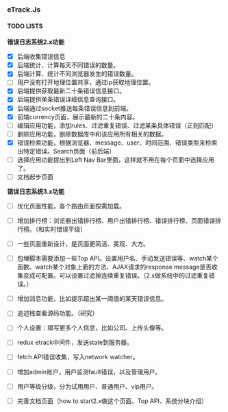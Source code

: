 ### eTrack.Js

#### TODO LISTS

**错误日志系统2.x功能**

- [x] 后端收集错误信息
- [x] 后端统计、计算每天不同错误的数量。
- [x] 后端计算、统计不同浏览器发生的错误数量。
- [ ] 用户没有打开地理位置共享，通过ip获取地理位置。
- [x] 后端提供获取最新二十条错误信息接口。
- [x] 后端提供单条错误详细信息查询接口。
- [x] 后端通过socket推送每条错误信息到前端。
- [x] 前端currency页面，展示最新的二十条内容。
- [ ] 编辑应用功能，添加rules、过滤重复错误、过滤某条具体错误（正则匹配）
- [ ] 删除应用功能，删除数据库中和该应用所有相关的数据。
- [x] 错误检索功能，根据浏览器、message、user、时间范围、错误类型来检索出特定错误。Search页面（前后端）
- [ ] 选择应用功能提出到Left Nav Bar里面，这样就不用在每个页面中选择应用了。
- [ ] 文档起步页面

**错误日志系统3.x功能**

- [ ] 优化页面性能，各个路由页面按需加载。
- [ ] 增加排行榜：浏览器出错排行榜、用户出错排行榜、错误排行榜、页面错误排行榜。（和实时错误平级）
- [ ] 一些页面重新设计，是页面更简洁、美观、大方。
- [ ] 包埋脚本需要添加一些Top API。设置用户名、手动发送错误等、watch某个函数、watch某个对象上面的方法、AJAX请求的response message是否收集变成可配置。可以设置过滤掉连续重复错误。（2.x做系统中的过滤重复错误。）
- [ ] 增加消息功能，比如提示超出某一阈值的某天错误信息。
- [ ] 追述栈查看源码功能。（研究）
- [ ] 个人设置：填写更多个人信息，比如公司、上传头像等。
- [ ] redux etrack中间件，发送state到服务器。
- [ ] fetch API错误收集，写入network watcher。
- [ ] 增加admin账户，用户监测fault错误，以及管理用户。
- [ ] 用户等级分级，分为试用用户、普通用户、vip用户。
- [ ] 完善文档页面（how to start2.x做这个页面、Top API、系统分块介绍）


